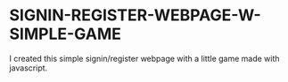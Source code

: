 # SIGNIN-REGISTER-WEBPAGE-W-SIMPLE-GAME
I created this simple signin/register webpage with a little game made with javascript.
